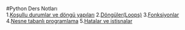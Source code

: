 #Python Ders Notları                    
1.[Koşullu durumlar ve döngü yapıları](Kosullu_durumlar_dongu_yapilari.ipynb)
2.[Döngüler(Loops)](Döngüler(Loops).ipynb)
3.[Fonksiyonlar](fonksiyonlar.jpynb)
4.[Nesne tabanlı programlama](Nesne_Tabanlı_Programlama.ipynb)
5.[Hatalar ve istisnalar](Hatalar_ve_istisnalar.ipynb)
